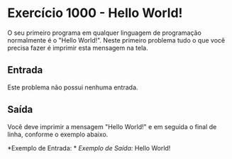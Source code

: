 # Exercício 1000 - Hello World!

O seu primeiro programa em qualquer linguagem de programação normalmente é o "Hello World!". Neste primeiro problema tudo o que você precisa fazer é imprimir esta mensagem na tela.

## Entrada
Este problema não possui nenhuma entrada.

## Saída
Você deve imprimir a mensagem "Hello World!" e em seguida o final de linha, conforme o exemplo abaixo.

*Exemplo de Entrada:              *	*Exemplo de Saída:*
                                  Hello World!